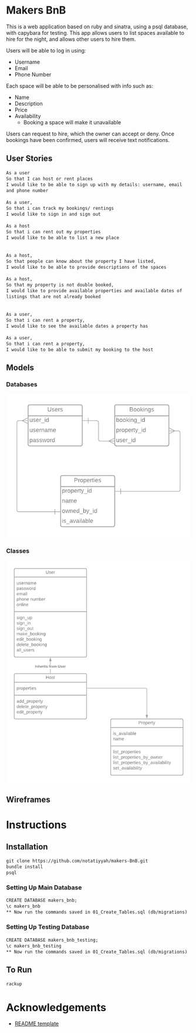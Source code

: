# Makers BnB

This is a web application based on ruby and sinatra, using a psql database, with capybara for testing.
This app allows users to list spaces available to hire for the night, and allows other users to hire them.

Users will be able to log in using:
* Username
* Email
* Phone Number

Each space will be able to be personalised with info such as:
* Name
* Description
* Price
* Availability
  * Booking a space will make it unavailable

Users can request to hire, which the owner can accept or deny.
Once bookings have been confirmed, users will receive text notifications.

## User Stories

```
As a user
So that I can host or rent places
I would like to be able to sign up with my details: username, email and phone number

As a user,
So that i can track my bookings/ rentings
I would like to sign in and sign out

As a host 
So that i can rent out my properties
I would like to be able to list a new place


As a host,
So that people can know about the property I have listed,
I would like to be able to provide descriptions of the spaces

As a host,
So that my property is not double booked,
I would like to provide available properties and available dates of listings that are not already booked


As a user,
So that i can rent a property,
I would like to see the available dates a property has

As a user,
So that i can rent a property,
I would like to be able to submit my booking to the host
```

## Models

### Databases
![Database Models](/public/images/database_models.png)

### Classes
![Class Models](/public/images/class_models.png)

## Wireframes

# Instructions

## Installation

```
git clone https://github.com/notatiyyah/makers-BnB.git
bundle install
psql
```
### Setting Up Main Database
```
CREATE DATABASE makers_bnb;
\c makers_bnb
** Now run the commands saved in 01_Create_Tables.sql (db/migrations)
```
### Setting Up Testing Database
```
CREATE DATABASE makers_bnb_testing;
\c makers_bnb_testing
** Now run the commands saved in 01_Create_Tables.sql (db/migrations)
```
## To Run

```
rackup
```

# Acknowledgements
* [README template](https://github.com/othneildrew/Best-README-Template)
